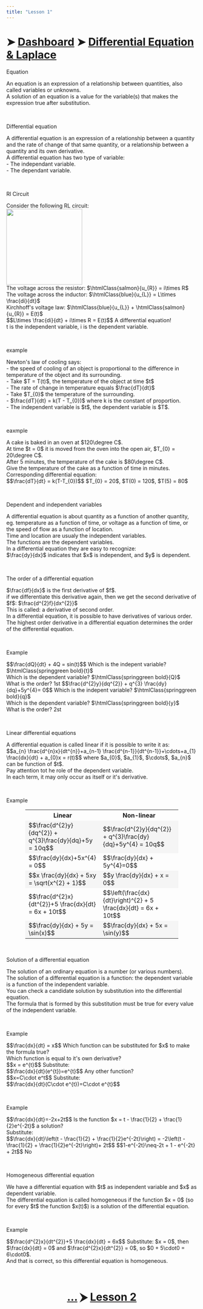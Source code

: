 ```yaml
---
title: "Lesson 1"
---
```


# ➤ [Dashboard]() ➤ [Differential Equation & Laplace](Differential%20Equation%20&%20Laplace/Differential%20Equation%20&%20Laplace.md)

<div class="note">
    <p class="note-head highlight-salmon">Equation</p>
    <p class="note-bg">
	An equation is an expression of a relationship between <span class="salmon bold">quantities</span>, also called <span class="salmon bold">variables</span> or <span class="salmon bold">unknowns</span>.<br>
	A <span class="salmon bold">solution</span> of an equation is a <span class="salmon bold">value</span> for the variable(s) that makes the expression <span class="salmon bold">true</span> after substitution.<br>
    </p>
</div>
<br>
<div class="note">
    <p class="note-head highlight-salmon">Differential equation</p>
    <p class="note-bg">
	A differential equation is an expression of a relationship between a <span class="salmon bold">quantity</span> and the <span class="salmon bold">rate of change</span> of that same <span class="salmon bold">quantity</span>, or a relationship between a <span class="salmon bold">quantity</span> and its own <span class="salmon bold">derivative</span>.<br>
	A differential equation has two type of variable:<br>
	- The <span class="salmon bold">independant</span> variable.<br>
	- The <span class="salmon bold">dependant</span> variable.<br>
	</p>
</div>
<br>

<div class="note">
    <p class="note-head highlight-blue">Rl Circuit</p>
    <p class="note-bg">   
	    Consider the following RL circuit:<br>
	    <img src="https://nightyx-remy.github.io/notes/Differential%20Equation%20&%20Laplace/res/lesson%201/1.png" style="height: 200px;width: auto"> <br>	    
	    The voltage across the resistor: $\htmlClass{salmon}{u_{R}} = i\times R$<br>
	    The voltage across the inductor: $\htmlClass{blue}{u_{L}} = L\times \frac{di}{dt}$<br>
	    Kirchhoff's voltage law: $\htmlClass{blue}{u_{L}} + \htmlClass{salmon}{u_{R}} = E(t)$<br>
	    $$L\times \frac{di}{dt} + i\times R = E(t)$$
	    A differential equation!<br>
	    <span class="blue bold">t</span> is the <span class="blue bold">independent</span> variable, <span class="blue bold">i</span> is the <span class="blue bold">dependent</span> variable.
    </p>
</div>
<br>

<div class="note">
    <p class="note-head highlight-springgreen">example</p>
    <p class="note-bg">
	Newton's law of cooling says:<br>
	- the speed of cooling of an object is proportional to the difference in temperature of the object and its surrounding.<br>
	- Take $T = T(t)$, the temperature of the object at time $t$<br>
	- The rate of change in temperature equals $\frac{dT}{dt}$<br>
	- Take $T_{0}$ the temperature of the surrounding.<br>
	- $\frac{dT}{dt} = k(T - T_{0})$ where k is the constant of proportion.<br>        
	- The independent variable is $t$, the dependent variable is $T$.<br>
    </p>
</div>
<br>
<div class="note">
    <p class="note-head highlight-springgreen">eaxmple</p>
    <p class="note-bg">
        A cake is baked in an oven at $120\degree C$.<br>
        At time $t = 0$ it is moved from the oven into the open air, $T_{0} = 20\degree C$.<br>
        After 5 minutes, the temperature of the cake is $80\degree C$.<br>
        Give the temperature of the cake as a function of time in minutes.<br>
        Corresponding differential equation:<br>
        $$\frac{dT}{dt} = k(T-T_{0})$$
        $T_{0} = 20$, $T(0) = 120$, $T(5) = 80$<br>
    </p>
</div>
<br>

<div class="note">
    <p class="note-head highlight-salmon">Dependent and independent variables</p>
    <p class="note-bg">
        A differential equation is about <span class="salmon bold">quantity</span> as a <span class="salmon bold">function of another quantity</span>, eg. temperature as a function of time, or voltage as a function of time, or the speed of flow as a function of location.<br>
        Time and location are usualy the <span class="salmon bold">independent</span> variables.<br>
        The functions are the <span class="salmon bold">dependent</span> variables.<br>
        In a differential equation they are easy to recognize:<br>
        $\frac{dy}{dx}$ indicates that $x$ is <span class="salmon bold">independent</span>, and $y$ is <span class="salmon bold">dependent</span>.
    </p>
    <br>
</div>
<div class="note">
    <p class="note-head highlight-salmon">The order of a differential equation</p>
    <p class="note-bg">
        $\frac{df}{dx}$ is the <span class="salmon bold">first derivative</span> of $f$.<br>
        if we differentiate this derivative again, then we get the <span class="salmon bold">second derivative</span> of $f$: $\frac{d^{2}f}{dx^{2}}$<br>
        This is called: a derivative of <span class="salmon bold">second order</span>.<br>
        In a differential equation, it is possible to have derivatives of various order.<br>
        The <span class="salmon bold">highest</span> order derivative in a differential equation determines the <span class="salmon bold">order of the differential equation</span>.
    </p>
</div>
<br>
<div class="note">
    <p class="note-head highlight-springgreen">Example</p>
    <p class="note-bg">
        $$\frac{dQ}{dt} + 4Q = sin(t)$$
        Which is the indepent variable?  $\htmlClass{springgreen bold}{t}$<br>
        Which is the dependent variable?  $\htmlClass{springgreen bold}{Q}$<br>
        What is the order? <span class="springgreen bold">1st</span>
        $$\frac{d^{2}y}{dq^{2}} + q^{3} \frac{dy}{dq}+5y^{4}= 0$$
        Which is the indepent variable?  $\htmlClass{springgreen bold}{q}$<br>
        Which is the dependent variable?  $\htmlClass{springgreen bold}{y}$<br>
        What is the order? <span class="springgreen bold">2st</span>
    </p>
</div>
<br>

<div class="note">
    <p class="note-head highlight-salmon">Linear differential equations</p>
    <p class="note-bg">
        A differential equation is called <span class="salmon bold">linear</span> if it is possible to write it as:<br>
        $$a_{n} \frac{d^{n}x}{dt^{n}}+a_{n-1} \frac{d^{n-1}}{dt^{n-1}}+\cdots+a_{1} \frac{dx}{dt} + a_{0}x = r(t)$$
        where $a_{0}$, $a_{1}$, $\cdots$, $a_{n}$ can be function of $t$.<br>
        Pay attention tot he role of the dependent variable.<br>
        In <span class="salmon bold">each term</span>, it may only occur as <span class="salmon bold">itself</span> or <span class="salmon bold">it's derivative</span>.<br>
    </p>
</div>
<br>

<div class="note">
    <p class="note-head highlight-springgreen">Example</p>
    <center class="note-bg">
	<table style="text-align:center:center;width: 80%">
		<tr>
			<th>Linear</th>
			<th>Non-linear</th>
		</tr>
		<tr style="background-color: #00000008">
			<td>$$\frac{d^{2}y}{dq^{2}} + q^{3}\frac{dy}{dq}+5y = 10q$$</td>
			<td>$$\frac{d^{2}y}{dq^{2}} + q^{3}\frac{dy}{dq}+5y^{4} = 10q$$</td>
		</tr>
		<tr>
			<td>$$\frac{dy}{dx}+5x^{4} = 0$$</td>
			<td>$$\frac{dy}{dx} + 5y^{4}=0$$</td>
		</tr>
		<tr style="background-color: #00000008">
			<td>$$x \frac{dy}{dx} + 5xy = \sqrt{x^{2} + 1}$$</td>
			<td>$$y \frac{dy}{dx} + x = 0$$</td>
		</tr>
		<tr>
			<td>$$\frac{d^{2}x}{dt^{2}}+5 \frac{dx}{dt} = 6x + 10t$$</td>
			<td>$$\left(\frac{dx}{dt}\right)^{2} + 5 \frac{dx}{dt} = 6x + 10t$$</td>
		</tr>
		<tr style="background-color: #00000008">
			<td>$$\frac{dy}{dx} + 5y = \sin(x)$$</td>
			<td>$$\frac{dy}{dx} + 5x = \sin(y)$$</td>
		</tr>
	</table>
	</center>
</div>
<br>

<div class="note">
    <p class="note-head highlight-salmon">Solution of a differential equation</p>
    <p class="note-bg">
        The solution of an ordinary equation is a <span class="salmon bold">number</span> (or various numbers).<br>
        The solution of a differential equation is a <span class="salmon bold">function</span>: the <span class="salmon bold">dependent variable</span> is a function of the <span class="salmon bold">independent</span> variable.<br>
        You can check a candidate solution by substitution into the differential equation.<br>
        The formula that is formed by this substitution must be true for every value of the <span class="salmon bold">independent variable</span>.
    </p>
</div>
<br>

<div class="note">
    <p class="note-head highlight-springgreen">Example</p>
    <p class="note-bg">
        $$\frac{dx}{dt} = x$$
        Which function can be substituted for $x$ to make the formula true?<br>
        Which function is equal to it's own derivative?<br>
        <span class="springgreen bold">$$x = e^{t}$$</span>
        Substitute:<br>
        $$\frac{dx}{dt}(e^{t})=e^{t}$$
        Any other function?<br>
       <span class="springgreen bold"> $$x=C\cdot e^t$$</span>
       Substitute:<br>
       $$\frac{dx}{dt}(C\cdot e^{t})=C\cdot e^{t}$$
    </p>
</div>
<br>

<div class="note">
    <p class="note-head highlight-springgreen">Example</p>
    <p class="note-bg">
	$$\frac{dx}{dt}=-2x+2t$$
	Is the function $x = t - \frac{1}{2} + \frac{1}{2}e^{-2t}$ a solution?<br>
	Substitute:<br>
	$$\frac{dx}{dt}\left(t - \frac{1}{2} + \frac{1}{2}e^{-2t}\right) = -2\left(t - \frac{1}{2} + \frac{1}{2}e^{-2t}\right)+ 2t$$        
	$$1-e^{-2t}\neq-2t + 1 - e^{-2t} + 2t$$
	<span class="springgreen bold">No</span>
    </p>
</div>
<br>

<div class="note">
    <p class="note-head highlight-salmon">Homogeneous differential equation</p>
    <p class="note-bg">
	We have a differential equation with $t$ as independent variable and $x$ as dependent variable.<br>
	The differential equation is called <span class="salmon bold">homogeneous</span> if the function $x = 0$ (so for every $t$ the function $x(t)$) is a solution of the differential equation.<br>       
    </p>
</div>
<br>

<div class="note">
    <p class="note-head highlight-springgreen">Example</p>
    <p class="note-bg">
        $$\frac{d^{2}x}{dt^{2}}+5 \frac{dx}{dt} = 6x$$
        Substitute: $x = 0$, then $\frac{dx}{dt} = 0$ and $\frac{d^{2}x}{dt^{2}} = 0$, so $0 + 5\cdot0 = 6\cdot0$.<br>And that is correct, so this differential equation is <span class="springgreen bold">homogeneous</span>.<br>
    </p>
</div>
<br>

# <center><a href="../Lesson-1">...</a> ⮞ <a href="../Lesson-2">Lesson 2</a></center>